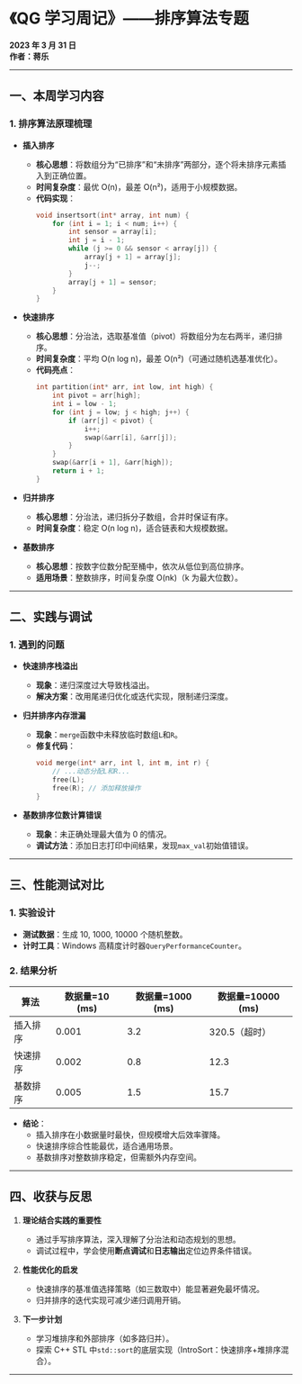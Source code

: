 # 《QG 学习周记》——排序算法专题

**2023 年 3 月 31 日**  
**作者：蒋乐**

---

## ​**一、本周学习内容**

### 1. ​**排序算法原理梳理**

- ​**插入排序**

  - ​**核心思想**：将数组分为“已排序”和“未排序”两部分，逐个将未排序元素插入到正确位置。
  - ​**时间复杂度**：最优 O(n)，最差 O(n²)，适用于小规模数据。
  - ​**代码实现**：
    ```c
    void insertsort(int* array, int num) {
        for (int i = 1; i < num; i++) {
            int sensor = array[i];
            int j = i - 1;
            while (j >= 0 && sensor < array[j]) {
                array[j + 1] = array[j];
                j--;
            }
            array[j + 1] = sensor;
        }
    }
    ```

- ​**快速排序**

  - ​**核心思想**：分治法，选取基准值（pivot）将数组分为左右两半，递归排序。
  - ​**时间复杂度**：平均 O(n log n)，最差 O(n²)（可通过随机选基准优化）。
  - ​**代码亮点**：
    ```c
    int partition(int* arr, int low, int high) {
        int pivot = arr[high];
        int i = low - 1;
        for (int j = low; j < high; j++) {
            if (arr[j] < pivot) {
                i++;
                swap(&arr[i], &arr[j]);
            }
        }
        swap(&arr[i + 1], &arr[high]);
        return i + 1;
    }
    ```

- ​**归并排序**

  - ​**核心思想**：分治法，递归拆分子数组，合并时保证有序。
  - ​**时间复杂度**：稳定 O(n log n)，适合链表和大规模数据。

- ​**基数排序**
  - ​**核心思想**：按数字位数分配至桶中，依次从低位到高位排序。
  - ​**适用场景**：整数排序，时间复杂度 O(nk)（k 为最大位数）。

---

## ​**二、实践与调试**

### 1. ​**遇到的问题**

- ​**快速排序栈溢出**

  - ​**现象**：递归深度过大导致栈溢出。
  - ​**解决方案**：改用尾递归优化或迭代实现，限制递归深度。

- ​**归并排序内存泄漏**

  - ​**现象**：`merge`函数中未释放临时数组`L`和`R`。
  - ​**修复代码**：
    ```c
    void merge(int* arr, int l, int m, int r) {
        // ...动态分配L和R...
        free(L);
        free(R); // 添加释放操作
    }
    ```

- ​**基数排序位数计算错误**
  - ​**现象**：未正确处理最大值为 0 的情况。
  - ​**调试方法**：添加日志打印中间结果，发现`max_val`初始值错误。

---

## ​**三、性能测试对比**

### 1. ​**实验设计**

- ​**测试数据**：生成 10, 1000, 10000 个随机整数。
- ​**计时工具**：Windows 高精度计时器`QueryPerformanceCounter`。

### 2. ​**结果分析**

| 算法     | 数据量=10 (ms) | 数据量=1000 (ms) | 数据量=10000 (ms) |
| -------- | -------------- | ---------------- | ----------------- |
| 插入排序 | 0.001          | 3.2              | 320.5（超时）     |
| 快速排序 | 0.002          | 0.8              | 12.3              |
| 基数排序 | 0.005          | 1.5              | 15.7              |

- ​**结论**：
  - 插入排序在小数据量时最快，但规模增大后效率骤降。
  - 快速排序综合性能最优，适合通用场景。
  - 基数排序对整数排序稳定，但需额外内存空间。

---

## ​**四、收获与反思**

1. ​**理论结合实践的重要性**

   - 通过手写排序算法，深入理解了分治法和动态规划的思想。
   - 调试过程中，学会使用**断点调试**和**日志输出**定位边界条件错误。

2. ​**性能优化的启发**

   - 快速排序的基准值选择策略（如三数取中）能显著避免最坏情况。
   - 归并排序的迭代实现可减少递归调用开销。

3. ​**下一步计划**
   - 学习堆排序和外部排序（如多路归并）。
   - 探索 C++ STL 中`std::sort`的底层实现（IntroSort：快速排序+堆排序混合）。

---

